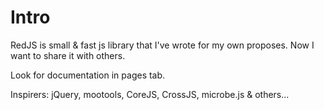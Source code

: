 # Intro

RedJS is small & fast js library that I've wrote for my own proposes. Now I want to share it with others.

Look for documentation in pages tab.

Inspirers: jQuery, mootools, CoreJS, CrossJS, microbe.js & others...